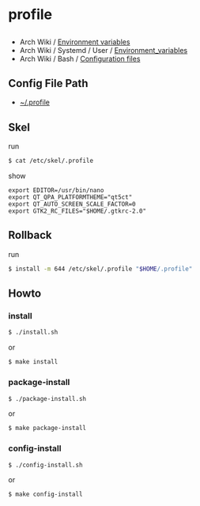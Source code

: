 
# profile


##

* Arch Wiki / [Environment variables](https://wiki.archlinux.org/index.php/environment_variables)
* Arch Wiki / Systemd / User / [Environment_variables](https://wiki.archlinux.org/index.php/Systemd/User#Environment_variables)
* Arch Wiki / Bash / [Configuration files](https://wiki.archlinux.org/index.php/Bash#Configuration_files)

## Config File Path

* [~/.profile](config/profile/.profile)


## Skel

run

``` sh
$ cat /etc/skel/.profile
```

show

```
export EDITOR=/usr/bin/nano
export QT_QPA_PLATFORMTHEME="qt5ct"
export QT_AUTO_SCREEN_SCALE_FACTOR=0
export GTK2_RC_FILES="$HOME/.gtkrc-2.0"
```

## Rollback


run

``` sh
$ install -m 644 /etc/skel/.profile "$HOME/.profile"
```



## Howto


### install

``` sh
$ ./install.sh
```

or

``` sh
$ make install
```


### package-install

``` sh
$ ./package-install.sh
```

or

``` sh
$ make package-install
```


### config-install

``` sh
$ ./config-install.sh
```

or

``` sh
$ make config-install
```
